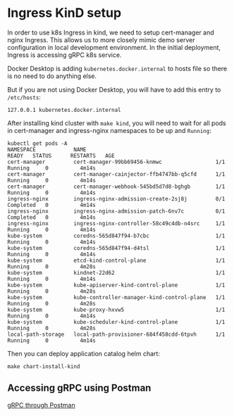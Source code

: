 <!---
  SPDX-FileCopyrightText: (C) 2025 Intel Corporation
  SPDX-License-Identifier: Apache-2.0
-->
# Ingress KinD setup

In order to use k8s Ingress in kind, we need to setup cert-manager and nginx Ingress.  This allows us to more closely mimic demo server configuration in local development environment.  In the initial deployment, Ingress is accessing gRPC k8s service.  

Docker Desktop is adding `kubernetes.docker.internal` to hosts file so there is no need to do anything else.  

But if you are not using Docker Desktop, you will have to add this entry to `/etc/hosts`:
```
127.0.0.1 kubernetes.docker.internal
```

After installing kind cluster with `make kind`, you will need to wait for all pods in cert-manager and ingress-nginx namespaces to be up and `Running`:

```
kubectl get pods -A
NAMESPACE            NAME                                         READY   STATUS      RESTARTS   AGE
cert-manager         cert-manager-99bb69456-knmwc                 1/1     Running     0          4m14s
cert-manager         cert-manager-cainjector-ffb4747bb-q5cfd      1/1     Running     0          4m14s
cert-manager         cert-manager-webhook-545bd5d7d8-bghgb        1/1     Running     0          4m14s
ingress-nginx        ingress-nginx-admission-create-2sj8j         0/1     Completed   0          4m14s
ingress-nginx        ingress-nginx-admission-patch-6nv7c          0/1     Completed   0          4m14s
ingress-nginx        ingress-nginx-controller-58c49c4db-n4src     1/1     Running     0          4m14s
kube-system          coredns-565d847f94-b7cbc                     1/1     Running     0          4m14s
kube-system          coredns-565d847f94-d4tsl                     1/1     Running     0          4m14s
kube-system          etcd-kind-control-plane                      1/1     Running     0          4m28s
kube-system          kindnet-22d62                                1/1     Running     0          4m14s
kube-system          kube-apiserver-kind-control-plane            1/1     Running     0          4m28s
kube-system          kube-controller-manager-kind-control-plane   1/1     Running     0          4m28s
kube-system          kube-proxy-hxvw5                             1/1     Running     0          4m14s
kube-system          kube-scheduler-kind-control-plane            1/1     Running     0          4m28s
local-path-storage   local-path-provisioner-684f458cdd-6tpvh      1/1     Running     0          4m14s
```

Then you can deploy application catalog helm chart:
```
make chart-install-kind
```

## Accessing gRPC using Postman
[gRPC through Postman](../docs/grpc-postman.md)